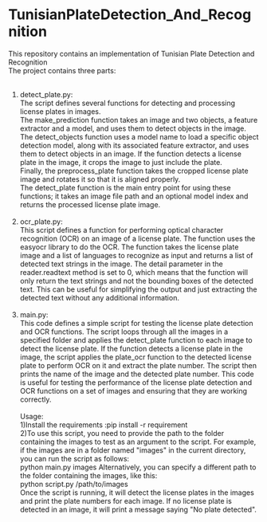 # TunisianPlateDetection_And_Recognition <br>
This repository contains an implementation of Tunisian Plate Detection and Recognition<br>
The project contains three parts:<br><br>
1) detect_plate.py: <br>
The script defines several functions for detecting and processing license plates in images.<br>
The make_prediction function takes an image and two objects, a feature extractor and a model, and uses them to detect objects in the image. <br>
The detect_objects function uses a model name to load a specific object detection model, along with its associated feature extractor, and uses them to detect objects in an image. If the function detects a license plate in the image, it crops the image to just include the plate. <br>Finally, the preprocess_plate function takes the cropped license plate image and rotates it so that it is aligned properly.<br>
The detect_plate function is the main entry point for using these functions; it takes an image file path and an optional model index and returns the processed license plate image.<br><br>
2) ocr_plate.py:<br>
This script defines a function for performing optical character recognition (OCR) on an image of a license plate. The function uses the easyocr library to do the OCR. The function takes the license plate image and a list of languages to recognize as input and returns a list of detected text strings in the image. The detail parameter in the reader.readtext method is set to 0, which means that the function will only return the text strings and not the bounding boxes of the detected text. This can be useful for simplifying the output and just extracting the detected text without any additional information.<br><br>
3) main.py:<br>
This code defines a simple script for testing the license plate detection and OCR functions. The script loops through all the images in a specified folder and applies the detect_plate function to each image to detect the license plate. If the function detects a license plate in the image, the script applies the plate_ocr function to the detected license plate to perform OCR on it and extract the plate number. The script then prints the name of the image and the detected plate number. This code is useful for testing the performance of the license plate detection and OCR functions on a set of images and ensuring that they are working correctly.
<br><br> Usage:<br>
1)Install the requirements :pip install -r requirement<br>
2)To use this script, you need to provide the path to the folder containing the images to test as an argument to the script. For example, if the images are in a folder named "images" in the current directory, you can run the script as follows:<br>
python main.py images
Alternatively, you can specify a different path to the folder containing the images, like this:<br>
python script.py /path/to/images<br>
Once the script is running, it will detect the license plates in the images and print the plate numbers for each image. If no license plate is detected in an image, it will print a message saying "No plate detected".
